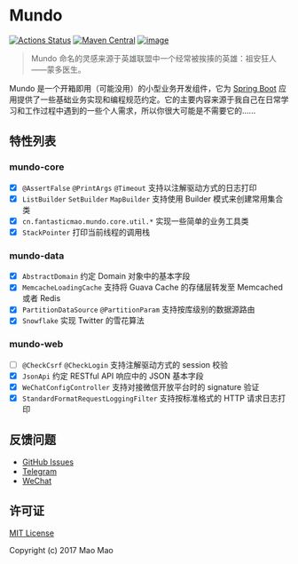 # Mundo

[![Actions Status](https://github.com/fantasticmao/mundo/workflows/ci/badge.svg)](https://github.com/fantasticmao/mundo/actions)
[![Maven Central](https://img.shields.io/maven-central/v/cn.fantasticmao.mundo/mundo-all.svg?label=Maven%20Central)](https://search.maven.org/search?q=g:%22cn.fantasticmao.mundo%22)
[![image](https://img.shields.io/badge/license-MIT-green.svg)](https://github.com/fantasticmao/mundo/blob/master/LICENSE)

> Mundo 命名的灵感来源于英雄联盟中一个经常被挨揍的英雄：祖安狂人——蒙多医生。

Mundo 是一个开箱即用（可能没用）的小型业务开发组件，它为 [Spring Boot](https://spring.io/projects/spring-boot)
应用提供了一些基础业务实现和编程规范约定。它的主要内容来源于我自己在日常学习和工作过程中遇到的一些个人需求，所以你很大可能是不需要它的......

## 特性列表

### mundo-core

- [x] `@AssertFalse` `@PrintArgs` `@Timeout` 支持以注解驱动方式的日志打印
- [x] `ListBuilder` `SetBuilder` `MapBuilder` 支持使用 Builder 模式来创建常用集合类
- [x] `cn.fantasticmao.mundo.core.util.*` 实现一些简单的业务工具类
- [x] `StackPointer` 打印当前线程的调用栈

### mundo-data

- [x] `AbstractDomain` 约定 Domain 对象中的基本字段
- [x] `MemcacheLoadingCache` 支持将 Guava Cache 的存储层转发至 Memcached 或者 Redis
- [x] `PartitionDataSource` `@PartitionParam` 支持按库级别的数据源路由
- [x] `Snowflake` 实现 Twitter 的雪花算法

### mundo-web

- [ ] `@CheckCsrf` `@CheckLogin` 支持注解驱动方式的 session 校验
- [x] `JsonApi` 约定 RESTful API 响应中的 JSON 基本字段
- [x] `WeChatConfigController` 支持对接微信开放平台时的 signature 验证
- [x] `StandardFormatRequestLoggingFilter` 支持按标准格式的 HTTP 请求日志打印

## 反馈问题

- [GitHub Issues](https://github.com/fantasticmao/mundo/issues/)
- [Telegram](https://t.me/fantasticmao)
- [WeChat](https://blog.fantasticmao.cn/images/weixin.png)

## 许可证

[MIT License](https://github.com/fantasticmao/mundo/blob/master/LICENSE)

Copyright (c) 2017 Mao Mao